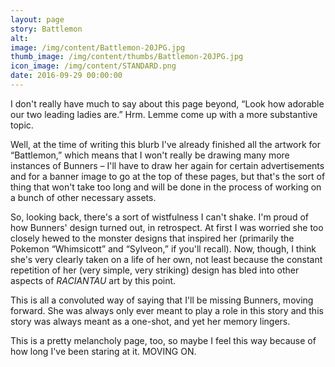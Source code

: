 ```yaml
---
layout: page
story: Battlemon
alt:
image: /img/content/Battlemon-20JPG.jpg
thumb_image: /img/content/thumbs/Battlemon-20JPG.jpg
icon_image: /img/content/STANDARD.png
date: 2016-09-29 00:00:00
---
```


I don't really have much to say about this page beyond, “Look how adorable our two leading ladies are.” Hrm. Lemme come up with a more substantive topic.

Well, at the time of writing this blurb I've already finished all the artwork for “Battlemon,” which means that I won't really be drawing many more instances of Bunners – I'll have to draw her again for certain advertisements and for a banner image to go at the top of these pages, but that's the sort of thing that won't take too long and will be done in the process of working on a bunch of other necessary assets.

So, looking back, there's a sort of wistfulness I can't shake. I'm proud of how Bunners' design turned out, in retrospect. At first I was worried she too closely hewed to the monster designs that inspired her (primarily the Pokemon “Whimsicott” and “Sylveon,” if you'll recall). Now, though, I think she's very clearly taken on a life of her own, not least because the constant repetition of her (very simple, very striking) design has bled into other aspects of <em>RACIANTAU</em> art by this point.

This is all a convoluted way of saying that I'll be missing Bunners, moving forward. She was always only ever meant to play a role in this story and this story was always meant as a one-shot, and yet her memory lingers.

This is a pretty melancholy page, too, so maybe I feel this way because of how long I've been staring at it. MOVING ON.
